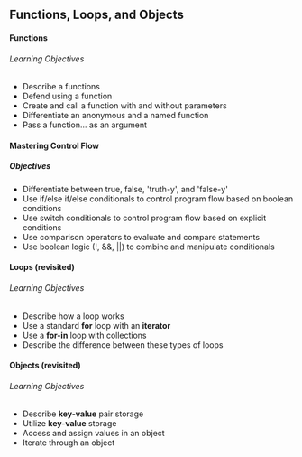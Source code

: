 ## Functions, Loops, and Objects

#### Functions

###### Learning Objectives

- Describe a functions
- Defend using a function
- Create and call a function with and without parameters
- Differentiate an anonymous and a named function
- Pass a function... as an argument

#### Mastering Control Flow

##### Objectives

- Differentiate between true, false, 'truth-y', and 'false-y'
- Use if/else if/else conditionals to control program flow based on boolean conditions
- Use switch conditionals to control program flow based on explicit conditions
- Use comparison operators to evaluate and compare statements
- Use boolean logic (!, &&, ||) to combine and manipulate conditionals


#### Loops (revisited)

###### Learning Objectives

- Describe how a loop works
- Use a standard **for** loop with an **iterator**
- Use a **for-in** loop with collections
- Describe the difference between these types of loops

#### Objects (revisited)

###### Learning Objectives

- Describe **key-value** pair storage
- Utilize **key-value** storage
- Access and assign values in an object
- Iterate through an object
